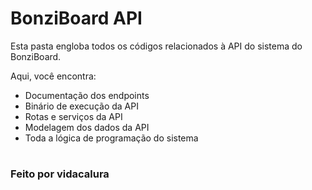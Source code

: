 # BonziBoard API

Esta pasta engloba todos os códigos relacionados à API do sistema do BonziBoard.

Aqui, você encontra:
* Documentação dos endpoints
* Binário de execução da API
* Rotas e serviços da API
* Modelagem dos dados da API
* Toda a lógica de programação do sistema

#

### Feito por vidacalura